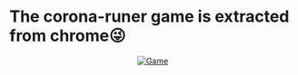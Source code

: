 # The corona-runer game is extracted from chrome😜




<p align="center"><a href="https://tinyurl.com/2p92a7jm"><img title="Game" src="https://img.shields.io/badge/TAP TO OPEN-purple?style=for-the-badge&logo=Corona"></a>

